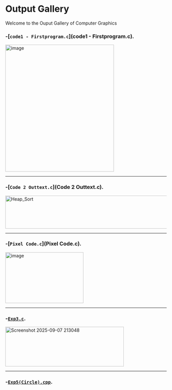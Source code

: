 # Output Gallery

Welcome to the Ouput Gallery of Computer Graphics

### -[`code1 - Firstprogram.c`](code1 - Firstprogram.c).

<img width="339" height="397" alt="image" src="https://github.com/user-attachments/assets/c0e7efcb-1399-4537-bd55-ffccb6a17ca2" />

---
### -[`Code 2 Outtext.c`](Code 2 Outtext.c).

<img width="905" height="103" alt="Heap_Sort" src="https://github.com/user-attachments/assets/c91510bf-d174-4bc1-ab2b-7b9a2b641757" />

---
### -[`Pixel Code.c`](Pixel Code.c).

<img width="244" height="159" alt="image" src="https://github.com/user-attachments/assets/c3e948e1-e171-4687-bb07-148ddec6f494" />

---
### -[`Exp3.c`](Exp3.c).

<img width="370" height="124" alt="Screenshot 2025-09-07 213048" src="https://github.com/user-attachments/assets/984867a9-8fff-49df-9f2f-67b4b13ce932" />

---
### -[`Exp5(Circle).cpp`](Exp5(Circle).cpp).

